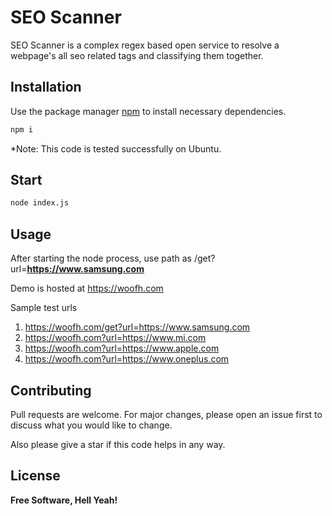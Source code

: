 # SEO Scanner

SEO Scanner is a complex regex based open service to resolve a webpage's all seo related tags and classifying them together.


## Installation

Use the package manager [npm](https://www.npmjs.com/) to install necessary dependencies.

```bash
npm i
```


*Note: This code is tested successfully on Ubuntu.


## Start

```bash
node index.js
```

## Usage
After starting the node process, use path as <domain>/get?url=**https://www.samsung.com**

Demo is hosted at https://woofh.com

Sample test urls
 1. https://woofh.com/get?url=https://www.samsung.com
 2. https://woofh.com?url=https://www.mi.com
 3. https://woofh.com?url=https://www.apple.com
 4. https://woofh.com?url=https://www.oneplus.com


## Contributing
Pull requests are welcome. For major changes, please open an issue first to discuss what you would like to change.

Also please give a star if this code helps in any way.

License
----


**Free Software, Hell Yeah!**
